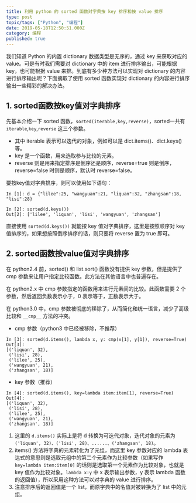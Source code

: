 ```yaml
---
title: 利用 python 的 sorted 函数对字典按 key 排序和按 value 排序
type: post
topic/tags: ["Python", "编程"]
date: 2019-05-18T12:50:51.000Z
category: 编程
published: true
---
```


我们知道 Python 的内置 dictionary 数据类型是无序的，通过 key 来获取对应的 value。可是有时我们需要对 dictionary 中的 item 进行排序输出，可能根据 key，也可能根据 value 来排。到底有多少种方法可以实现对 dictionary 的内容进行排序输出呢？下面摘取了使用 sorted 函数实现对 dictionary 的内容进行排序输出一些精彩的解决办法。
## 1. sorted函数按key值对字典排序

先基本介绍一下 sorted 函数，`sorted(iterable,key,reverse)`，sorted一共有 `iterable`,`key`,`reverse` 这三个参数。

- 其中 iterable 表示可以迭代的对象，例如可以是 dict.items()、dict.keys()等。
- key 是一个函数，用来选取参与比较的元素。
- reverse 则是用来指定排序是倒序还是顺序，reverse=true 则是倒序，reverse=false 时则是顺序，默认时 reverse=false。

要按key值对字典排序，则可以使用如下语句：
```
In [1]: d = {"lilee":25, "wangyuan":21, "liquan":32, "zhangsan":18, "lisi":28}

In [2]: sorted(d.keys())
Out[2]: ['lilee', 'liquan', 'lisi', 'wangyuan', 'zhangsan']
```

直接使用 `sorted(d.keys())` 就能按 key 值对字典排序，这里是按照顺序对 key 值排序的，如果想按照倒序排序的话，则只要将 reverse 置为 true 即可。
## 2. sorted函数按value值对字典排序

在 python2.4 前，sorted() 和 list.sort() 函数没有提供 key 参数，但是提供了 cmp 参数来让用户指定比较函数。此方法在其他语言中也普遍存在。

在 python2.x 中 cmp 参数指定的函数用来进行元素间的比较。此函数需要 2 个参数，然后返回负数表示小于，0 表示等于，正数表示大于。

在 python3.0 中，cmp 参数被彻底的移除了，从而简化和统一语言，减少了高级比较和 `__cmp__` 方法的冲突。

- cmp 参数（python3 中已经被移除，不推荐）
```
In [3]: sorted(d.items(), lambda x, y: cmp(x[1], y[1]), reverse=True)
Out[3]: 
[('liquan', 32),
 ('lisi', 28),
 ('lilee', 25),
 ('wangyuan', 21),
 ('zhangsan', 18)]
```

- key 参数（推荐）
```
In [4]: sorted(d.items(), key=lambda item:item[1], reverse=True)
Out[4]: 
[('liquan', 32),
 ('lisi', 28),
 ('lilee', 25),
 ('wangyuan', 21),
 ('zhangsan', 18)]
```

1. 这里的 `d.items()` 实际上是将 d 转换为可迭代对象，迭代对象的元素为 `('liquan', 32)、('lisi', 28)、......、('zhangsan', 18)`。
1. items() 方法将字典的元素转化为了元组，而这里 key 参数对应的 lambda 表达式的意思则是选取元组中的第二个元素作为比较参数（如果写作 `key=lambda item:item[0]` 的话则是选取第一个元素作为比较对象，也就是 key 值作为比较对象。`lambda x:y` 中 x 表示输出参数，y 表示 lambda 函数的返回值），所以采用这种方法可以对字典的 value 进行排序。
1. 注意排序后的返回值是一个 list，而原字典中的名值对被转换为了 list 中的元组。
